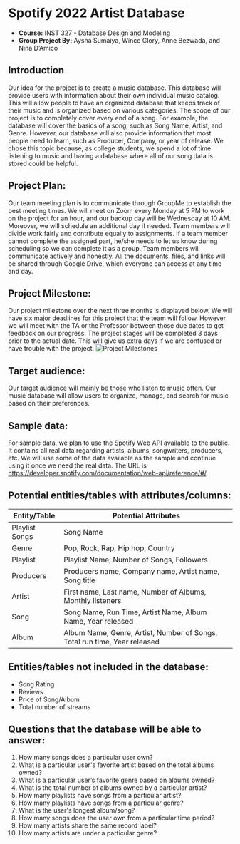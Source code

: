 # Spotify 2022 Artist Database
- **Course:** INST 327 - Database Design and Modeling
- **Group Project By:** Aysha Sumaiya, Wince Glory, Anne Bezwada, and Nina D’Amico

## Introduction
Our idea for the project is to create a music database. This database will provide users with information about their own individual music catalog. This will allow people to have an organized database that keeps track of their music and is organized based on various categories.
The scope of our project is to completely cover every end of a song. For example, the database will cover the basics of a song, such as Song Name, Artist, and Genre. However, our database will also provide information that most people need to learn, such as Producer, Company, or year of release. We chose this topic because, as college students, we spend a lot of time listening to music and having a database where all of our song data is stored could be helpful.

## Project Plan: 
Our team meeting plan is to communicate through GroupMe to establish the best meeting times. We will meet on Zoom every Monday at 5 PM to work on the project for an hour, and our backup day will be Wednesday at 10 AM. Moreover, we will schedule an additional day if needed.
Team members will divide work fairly and contribute equally to assignments. If a team member cannot complete the assigned part, he/she needs to let us know during scheduling so we can complete it as a group. Team members will communicate actively and honestly. All the documents, files, and links will be shared through Google Drive, which everyone can access at any time and day. 

## Project Milestone: 
Our project milestone over the next three months is displayed below. We will have six major deadlines for this project that the team will follow. However, we will meet with the TA or the Professor between those due dates to get feedback on our progress. The project stages will be completed 3 days prior to the actual date. This will give us extra days if we are confused or have trouble with the project. 
![Project Milestones](https://github.com/asumaiya74/Spotify-2022-Artist-Database/assets/90868294/db3b9420-843d-4e34-8b12-f71dc7ae5c45)



## Target audience:  
Our target audience will mainly be those who listen to music often. Our music database will allow users to organize, manage, and search for music based on their preferences.

## Sample data:  
For sample data, we plan to use the Spotify Web API available to the public. It contains all real data regarding artists, albums, songwriters, producers, etc. We will use some of the data available as the sample and continue using it once we need the real data. The URL is https://developer.spotify.com/documentation/web-api/reference/#/. 

## Potential entities/tables with attributes/columns:  
| Entity/Table | Potential Attributes |
|----------|----------|
| Playlist Songs  | Song Name | 
| Genre | Pop, Rock, Rap, Hip hop, Country | 
| Playlist  | Playlist Name, Number of Songs, Followers  | 
| Producers | Producers name, Company name, Artist name, Song title  | 
| Artist | First name, Last name, Number of Albums, Monthly listeners |
| Song   | Song Name, Run Time, Artist Name, Album Name, Year released |
| Album  | Album Name, Genre, Artist, Number of Songs, Total run time, Year released  | 

## Entities/tables not included in the database:  
- Song Rating
- Reviews
- Price of Song/Album
- Total number of streams

## Questions that the database will be able to answer:  
1. How many songs does a particular user own?
2. What is a particular user's favorite artist based on the total albums owned?
3. What is a particular user’s favorite genre based on albums owned?
4. What is the total number of albums owned by a particular artist?
5. How many playlists have songs from a particular artist?
6. How many playlists have songs from a particular genre?
7. What is the user's longest album/song?
8. How many songs does the user own from a particular time period?
9. How many artists share the same record label?
10. How many artists are under a particular genre?

